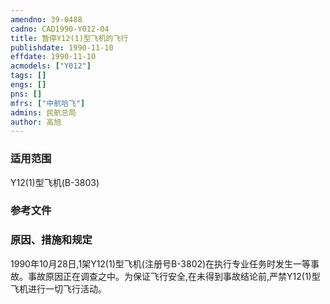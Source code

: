 ```yaml
---
amendno: 39-0488  
cadno: CAD1990-Y012-04  
title: 暂停Y12(1)型飞机的飞行  
publishdate: 1990-11-10  
effdate: 1990-11-10  
acmodels: ["Y012"]  
tags: []  
engs: []  
pns: []  
mfrs: ["中航哈飞"]  
admins: 民航总局  
author: 高旭  
---
```

  
### 适用范围  
Y12(1)型飞机(B-3803)  
  
<!--more-->  
### 参考文件  
  
### 原因、措施和规定  
1990年10月28日,1架Y12(1)型飞机(注册号B-3802)在执行专业任务时发生一等事故。事故原因正在调查之中。为保证飞行安全,在未得到事故结论前,严禁Y12(1)型飞机进行一切飞行活动。  

